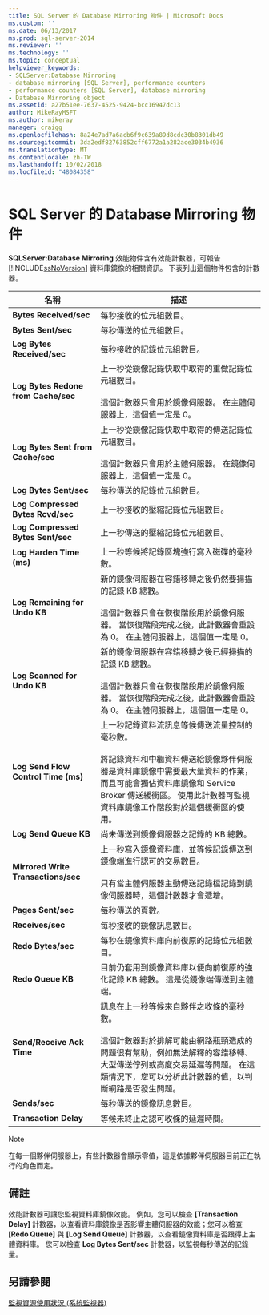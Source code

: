 ```yaml
---
title: SQL Server 的 Database Mirroring 物件 | Microsoft Docs
ms.custom: ''
ms.date: 06/13/2017
ms.prod: sql-server-2014
ms.reviewer: ''
ms.technology: ''
ms.topic: conceptual
helpviewer_keywords:
- SQLServer:Database Mirroring
- database mirroring [SQL Server], performance counters
- performance counters [SQL Server], database mirroring
- Database Mirroring object
ms.assetid: a27b51ee-7637-4525-9424-bcc16947dc13
author: MikeRayMSFT
ms.author: mikeray
manager: craigg
ms.openlocfilehash: 8a24e7ad7a6acb6f9c639a89d8cdc30b8301db49
ms.sourcegitcommit: 3da2edf82763852cff6772a1a282ace3034b4936
ms.translationtype: MT
ms.contentlocale: zh-TW
ms.lasthandoff: 10/02/2018
ms.locfileid: "48084358"
---
```

# <a name="sql-server-database-mirroring-object"></a>SQL Server 的 Database Mirroring 物件
  **SQLServer:Database Mirroring** 效能物件含有效能計數器，可報告 [!INCLUDE[ssNoVersion](../../includes/ssnoversion-md.md)] 資料庫鏡像的相關資訊。 下表列出這個物件包含的計數器。  
  
|名稱|描述|  
|----------|-----------------|  
|**Bytes Received/sec**|每秒接收的位元組數目。|  
|**Bytes Sent/sec**|每秒傳送的位元組數目。|  
|**Log Bytes Received/sec**|每秒接收的記錄位元組數目。|  
|**Log Bytes Redone from Cache/sec**|上一秒從鏡像記錄快取中取得的重做記錄位元組數目。<br /><br /> 這個計數器只會用於鏡像伺服器。 在主體伺服器上，這個值一定是 0。|  
|**Log Bytes Sent from Cache/sec**|上一秒從鏡像記錄快取中取得的傳送記錄位元組數目。<br /><br /> 這個計數器只會用於主體伺服器。 在鏡像伺服器上，這個值一定是 0。|  
|**Log Bytes Sent/sec**|每秒傳送的記錄位元組數目。|  
|**Log Compressed Bytes Rcvd/sec**|上一秒接收的壓縮記錄位元組數目。|  
|**Log Compressed Bytes Sent/sec**|上一秒傳送的壓縮記錄位元組數目。|  
|**Log Harden Time (ms)**|上一秒等候將記錄區塊強行寫入磁碟的毫秒數。|  
|**Log Remaining for Undo KB**|新的鏡像伺服器在容錯移轉之後仍然要掃描的記錄 KB 總數。<br /><br /> 這個計數器只會在恢復階段用於鏡像伺服器。 當恢復階段完成之後，此計數器會重設為 0。 在主體伺服器上，這個值一定是 0。|  
|**Log Scanned for Undo KB**|新的鏡像伺服器在容錯移轉之後已經掃描的記錄 KB 總數。<br /><br /> 這個計數器只會在恢復階段用於鏡像伺服器。 當恢復階段完成之後，此計數器會重設為 0。 在主體伺服器上，這個值一定是 0。|  
|**Log Send Flow Control Time (ms)**|上一秒記錄資料流訊息等候傳送流量控制的毫秒數。<br /><br /> 將記錄資料和中繼資料傳送給鏡像夥伴伺服器是資料庫鏡像中需要最大量資料的作業，而且可能會獨佔資料庫鏡像和 Service Broker 傳送緩衝區。 使用此計數器可監視資料庫鏡像工作階段對於這個緩衝區的使用。|  
|**Log Send Queue KB**|尚未傳送到鏡像伺服器之記錄的 KB 總數。|  
|**Mirrored Write Transactions/sec**|上一秒寫入鏡像資料庫，並等候記錄傳送到鏡像端進行認可的交易數目。<br /><br /> 只有當主體伺服器主動傳送記錄檔記錄到鏡像伺服器時，這個計數器才會遞增。|  
|**Pages Sent/sec**|每秒傳送的頁數。|  
|**Receives/sec**|每秒接收的鏡像訊息數目。|  
|**Redo Bytes/sec**|每秒在鏡像資料庫向前復原的記錄位元組數目。|  
|**Redo Queue KB**|目前仍套用到鏡像資料庫以便向前復原的強化記錄 KB 總數。 這是從鏡像端傳送到主體端。|  
|**Send/Receive Ack Time**|訊息在上一秒等候來自夥伴之收條的毫秒數。<br /><br /> 這個計數器對於排解可能由網路瓶頸造成的問題很有幫助，例如無法解釋的容錯移轉、大型傳送佇列或高度交易延遲等問題。 在這類情況下，您可以分析此計數器的值，以判斷網路是否發生問題。|  
|**Sends/sec**|每秒傳送的鏡像訊息數目。|  
|**Transaction Delay**|等候未終止之認可收條的延遲時間。|  
  
> [!NOTE]  
>  在每一個夥伴伺服器上，有些計數器會顯示零值，這是依據夥伴伺服器目前正在執行的角色而定。  
  
## <a name="remarks"></a>備註  
 效能計數器可讓您監視資料庫鏡像效能。 例如，您可以檢查 **[Transaction Delay]** 計數器，以查看資料庫鏡像是否影響主體伺服器的效能；您可以檢查 **[Redo Queue]** 與 **[Log Send Queue]** 計數器，以查看鏡像資料庫是否跟得上主體資料庫。 您可以檢查 **Log Bytes Sent/sec** 計數器，以監視每秒傳送的記錄量。  
  
## <a name="see-also"></a>另請參閱  
 [監視資源使用狀況 &#40;系統監視器&#41;](monitor-resource-usage-system-monitor.md)  
  
  
